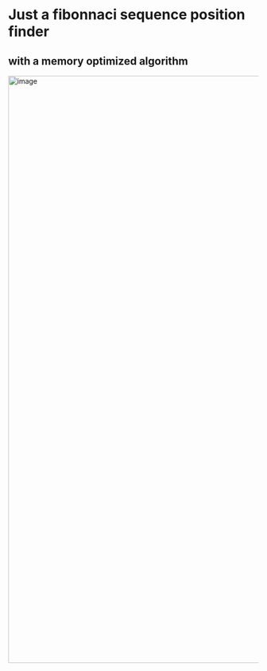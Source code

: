 # Just a fibonnaci sequence position finder
## with a memory optimized algorithm

<img width="1179" alt="image" src="https://github.com/V-Gutierrez/go-fibonnaci-finder/assets/62355596/685b8aa4-a21e-4e09-8b76-5d9c6e85c20f">
